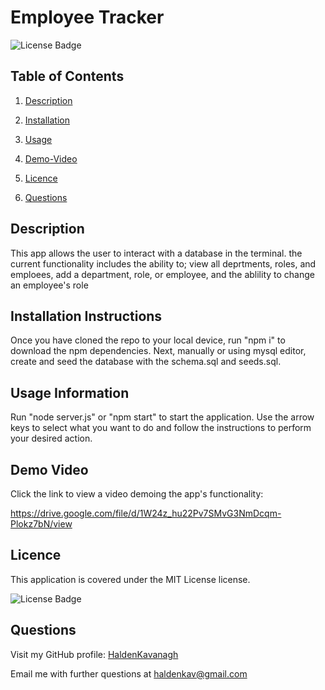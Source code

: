 # Employee Tracker

![License Badge](https://img.shields.io/badge/License-MIT-yellow.svg)

## Table of Contents

1. [Description](#description)
2. [Installation](#Installation-Instructions)
3. [Usage](#Usage-Information)
4. [Demo-Video](#Demo-Video)

5. [Licence](#Licence)
6. [Questions](#Questions)

## Description

This app allows the user to interact with a database in the terminal. the current functionality includes the ability to; view all deprtments, roles, and emploees, add a department, role, or employee, and the ablility to change an employee's role

## Installation Instructions

Once you have cloned the repo to your local device, run "npm i" to download the npm dependencies. Next, manually or using mysql editor, create and seed the database with the schema.sql and seeds.sql.

## Usage Information

Run "node server.js" or "npm start" to start the application. Use the arrow keys to select what you want to do and follow the instructions to perform your desired action.

## Demo Video

Click the link to view a video demoing the app's functionality:

https://drive.google.com/file/d/1W24z_hu22Pv7SMvG3NmDcqm-Plokz7bN/view

## Licence

This application is covered under the MIT License license.

![License Badge](https://img.shields.io/badge/License-MIT-yellow.svg)

## Questions

Visit my GitHub profile: [HaldenKavanagh](https://github.com/HaldenKavanagh/)

Email me with further questions at haldenkav@gmail.com
